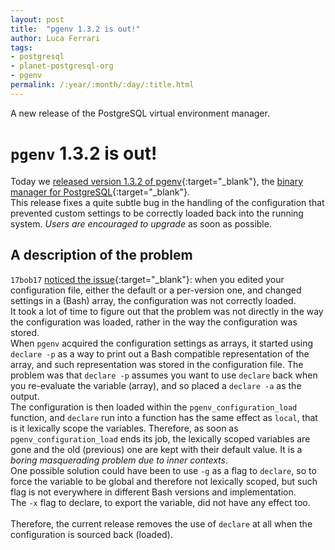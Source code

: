 ```yaml
---
layout: post
title:  "pgenv 1.3.2 is out!"
author: Luca Ferrari
tags:
- postgresql
- planet-postgresql-org
- pgenv
permalink: /:year/:month/:day/:title.html
---
```

A new release of the PostgreSQL virtual environment manager.

# `pgenv` 1.3.2 is out!


Today we [released version 1.3.2 of pgenv](https://github.com/theory/pgenv/releases/tag/v1.3.2){:target="_blank"}, the [binary manager for PostgreSQL](https://github.com/theory/pgenv){:target="_blank"}.
<br/>
This release fixes a quite subtle bug in the handling of the configuration that prevented custom settings to be correctly loaded back into the running system.
*Users are encouraged to upgrade* as soon as possible.

## A description of the problem
 `17bob17` [noticed the issue](https://github.com/theory/pgenv/issues/56){:target="_blank"}: when you edited your configuration file, either the default or a per-version one, and changed settings in a (Bash) array, the configuration was not correctly loaded.
 <br/>
 It took a lot of time to figure out that the problem was not directly in the way the configuration was loaded, rather in the way the configuration was stored.
 <br/>
 When `pgenv` acquired the configuration settings as arrays, it started using `declare -p` as a way to print out a Bash compatible representation of the array, and such representation was stored in the configuration file.
 The problem was that `declare -p` assumes you want to use `declare` back when you re-evaluate the variable (array), and so placed a `declare -a` as the output.
 <br/>
 The configuration is then loaded within the `pgenv_configuration_load` function, and `declare` run into a function has the same effect as `local`, that is it lexically scope the variables. Therefore, as soon as `pgenv_configuration_load` ends its job, the lexically scoped variables are gone and the old (previous) one are kept with their default value. It is a *boring masquerading problem due to inner contexts*.
 <br/>
 One possible solution could have been to use `-g` as a flag to `declare`, so to force the variable to be global and therefore not lexically scoped, but such flag is not everywhere in different Bash versions and implementation.
 <br/>
 The `-x` flag to declare, to export the variable, did not have any effect too.
 <br/>
 <br/>
 Therefore, the current release removes the use of `declare` at all when the configuration is sourced back (loaded).
